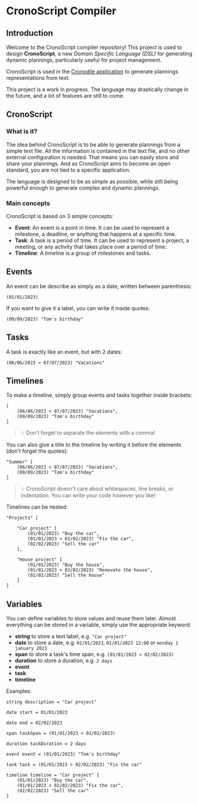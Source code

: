 # CronoScript Compiler
## Introduction
Welcome to the CronoScript compiler repository! This project is used to design **CronoScript**, a new _Domain Specific Language (DSL)_ for generating dynamic plannings, particularly useful for project management.

CronoScript is used in the [Cronodile application](https://www.cronodile.com) to generate plannings representations from text.

This project is a work in progress. The language may drastically change in the future, and a lot of features are still to come.

## CronoScript
### What is it?
The idea behind CronoScript is to be able to generate plannings from a simple text file. All the information is contained in the text file, and no other external configuration is needed. That means you can easily store and share your plannings. And as CronoScript aims to become an open standard, you are not tied to a specific application.

 The language is designed to be as simple as possible, while still being powerful enough to generate complex and dynamic plannings.

 ### Main concepts

CronoScript is based on 3 simple concepts:

- **Event**: An event is a point in time. It can be used to represent a milestone, a deadline, or anything that happens at a specific time.
- **Task**: A task is a period of time. It can be used to represent a project, a meeting, or any activity that takes place over a period of time.
- **Timeline**: A timeline is a group of milestones and tasks.

## Events
An event can be describe as simply as a date, written between parenthesis:
```CronoScript
(01/01/2023)
```

If you want to give it a label, you can write it inside quotes:

```CronoScript
(09/09/2023) "Tom's birthday"
```

## Tasks
A task is exactly like an event, but with 2 dates:

```CronoScript
(06/06/2023 > 07/07/2023) "Vacations"
```

## Timelines
To make a timeline, simply group events and tasks together inside brackets:

```CronoScript
[
    (06/06/2023 > 07/07/2023) "Vacations",
    (09/09/2023) "Tom's birthday"
]
```
> 💡 Don't forget to separate the elements with a comma!

You can also give a title to the timeline by writing it before the elements (don't forget the quotes):

```CronoScript
"Summer" [
    (06/06/2023 > 07/07/2023) "Vacations",
    (09/09/2023) "Tom's birthday"
]
```
> 💡 CronoScript doesn't care about whitespaces, line breaks, or indentation. You can write your code however you like!

Timelines can be nested:

```CronoScript
"Projects" [

    "Car project" [
        (01/01/2023) "Buy the car",
        (01/01/2023 > 02/02/2023) "Fix the car",
        (02/02/2023) "Sell the car"
    ],

    "House project" [
        (01/01/2023) "Buy the house",
        (01/01/2023 > 02/02/2023) "Renovate the house",
        (02/02/2023) "Sell the house"
    ]
]
```

## Variables
You can define variables to store values and reuse them later. Almost everything can be stored in a variable, simply use the appropriate keyword:

* **string** to store a text label, e.g. `"Car project"`
* **date** to store a date, e.g. `01/01/2023`, `01/01/2023 12:00` or `monday 1 january 2023`
* **span** to store a task's time span, e.g. `(01/01/2023 > 02/02/2023)`
* **duration** to store a duration, e.g. `2 days`
* **event**
* **task**
* **timeline**

Examples:
```CronoScript
string description = "Car project"

date start = 01/01/2023

date end = 02/02/2023

span taskSpan = (01/01/2023 > 02/02/2023)

duration taskDuration = 2 days

event event = (01/01/2023) "Tom's birthday"

task task = (01/01/2023 > 02/02/2023) "Fix the car"

timeline timeline = "Car project" [
    (01/01/2023) "Buy the car",
    (01/01/2023 > 02/02/2023) "Fix the car",
    (02/02/2023) "Sell the car"
]
```
